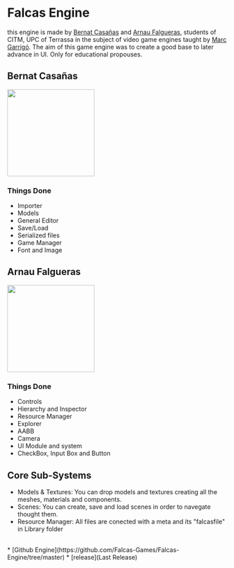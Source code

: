 # Falcas Engine
this engine is made by [Bernat Casañas](https://github.com/BernatCasanas) and [Arnau Falgueras](https://github.com/Arnau77), students of CITM, UPC of Terrassa in the subject of video game engines taught by [Marc Garrigó](https://github.com/markitus18). The aim of this game engine was to create a good base to later advance in UI. Only for educational propouses.

## Bernat Casañas
<img src="https://github.com/Falcas-Games/Falcas-Engine/blob/gh-pages/WhatsApp%20Image%202021-01-10%20at%2017.58.12.jpeg" width="200">

### Things Done

* Importer
* Models
* General Editor
* Save/Load
* Serialized files
* Game Manager
* Font and Image

## Arnau Falgueras
<img src="https://github.com/Falcas-Games/Falcas-Engine/blob/gh-pages/WhatsApp%20Image%202021-01-10%20at%2017.58.15.jpeg" width="200">

### Things Done

* Controls
* Hierarchy and Inspector
* Resource Manager
* Explorer
* AABB
* Camera
* UI Module and system
* CheckBox, Input Box and Button

## Core Sub-Systems

* Models & Textures: You can drop models and textures creating all the meshes, materials and components.
* Scenes: You can create, save and load scenes in order to navegate thought them.
* Resource Manager: All files are conected with a meta and its "falcasfile" in Library folder

<br>
* [Github Engine](https://github.com/Falcas-Games/Falcas-Engine/tree/master)
* [release](Last Release)

